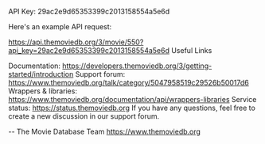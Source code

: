 API Key: 29ac2e9d65353399c2013158554a5e6d

Here's an example API request:

https://api.themoviedb.org/3/movie/550?api_key=29ac2e9d65353399c2013158554a5e6d
Useful Links

Documentation: https://developers.themoviedb.org/3/getting-started/introduction
Support forum: https://www.themoviedb.org/talk/category/5047958519c29526b50017d6
Wrappers & libraries: https://www.themoviedb.org/documentation/api/wrappers-libraries
Service status: https://status.themoviedb.org
If you have any questions, feel free to create a new discussion in our support forum.

--
The Movie Database Team
https://www.themoviedb.org
